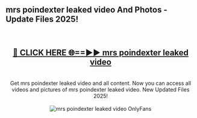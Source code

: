 <h2>mrs poindexter leaked video And Photos - Update Files 2025!</h2>
<br>
<div align="center">
<h2><a href="https://top-ai-tools.click/QrbHav" rel="nofollow">🔴 CLICK HERE 🌐==►► mrs poindexter leaked video</a></h2>
<br>
Get mrs poindexter leaked video and all content. Now you can access all videos and pictures of mrs poindexter leaked video. New Updated Files 2025!
<br>
<br>
<a href="https://top-ai-tools.click/QrbHav" rel="nofollow" data-target="animated-image.originalLink"><img src="https://i.ibb.co.com/WyWwxjT/player-gif2.gif" alt="mrs poindexter leaked video OnlyFans" style="max-width: 100%; display: inline-block;" data-target="animated-image.originalImage"></a>
</div>
<br>